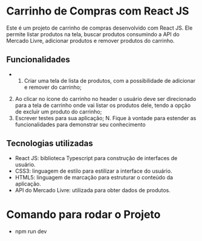 # Carrinho de Compras com React JS

Este é um projeto de carrinho de compras desenvolvido com React JS. Ele permite listar produtos na tela, buscar produtos consumindo a API do Mercado Livre, adicionar produtos e remover produtos do carrinho.

## Funcionalidades

- 1. Criar uma tela de lista de produtos, com a possibilidade de adicionar e remover do
     carrinho;

2. Ao clicar no ícone do carrinho no header o usuário deve ser direcionado para a tela de
   carrinho onde vai listar os produtos dele, tendo a opção de excluir um produto do carrinho;
3. Escrever testes para sua aplicação; N. Fique à vontade para estender as funcionalidades
   para demonstrar seu conhecimento

## Tecnologias utilizadas

- React JS: biblioteca Typescript para construção de interfaces de usuário.
- CSS3: linguagem de estilo para estilizar a interface do usuário.
- HTML5: linguagem de marcação para estruturar o conteúdo da aplicação.
- API do Mercado Livre: utilizada para obter dados de produtos.

# Comando para rodar o Projeto

- npm run dev
